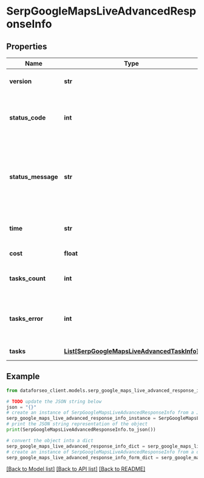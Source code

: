 # SerpGoogleMapsLiveAdvancedResponseInfo


## Properties

Name | Type | Description | Notes
------------ | ------------- | ------------- | -------------
**version** | **str** | the current version of the API | [optional] 
**status_code** | **int** | general status code you can find the full list of the response codes here | [optional] 
**status_message** | **str** | general informational message you can find the full list of general informational messages here | [optional] 
**time** | **str** | total execution time, seconds | [optional] 
**cost** | **float** | total tasks cost, USD | [optional] 
**tasks_count** | **int** | the number of tasks in the tasks array | [optional] 
**tasks_error** | **int** | the number of tasks in the tasks array returned with an error | [optional] 
**tasks** | [**List[SerpGoogleMapsLiveAdvancedTaskInfo]**](SerpGoogleMapsLiveAdvancedTaskInfo.md) | array of tasks | [optional] 

## Example

```python
from dataforseo_client.models.serp_google_maps_live_advanced_response_info import SerpGoogleMapsLiveAdvancedResponseInfo

# TODO update the JSON string below
json = "{}"
# create an instance of SerpGoogleMapsLiveAdvancedResponseInfo from a JSON string
serp_google_maps_live_advanced_response_info_instance = SerpGoogleMapsLiveAdvancedResponseInfo.from_json(json)
# print the JSON string representation of the object
print(SerpGoogleMapsLiveAdvancedResponseInfo.to_json())

# convert the object into a dict
serp_google_maps_live_advanced_response_info_dict = serp_google_maps_live_advanced_response_info_instance.to_dict()
# create an instance of SerpGoogleMapsLiveAdvancedResponseInfo from a dict
serp_google_maps_live_advanced_response_info_form_dict = serp_google_maps_live_advanced_response_info.from_dict(serp_google_maps_live_advanced_response_info_dict)
```
[[Back to Model list]](../README.md#documentation-for-models) [[Back to API list]](../README.md#documentation-for-api-endpoints) [[Back to README]](../README.md)


